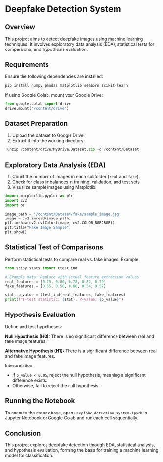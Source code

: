 # Deepfake Detection System

## Overview

This project aims to detect deepfake images using machine learning techniques. It involves exploratory data analysis (EDA), statistical tests for comparisons, and hypothesis evaluation.

## Requirements

Ensure the following dependencies are installed:

```bash
pip install numpy pandas matplotlib seaborn scikit-learn
```

If using Google Colab, mount your Google Drive:

```python
from google.colab import drive
drive.mount('/content/drive')
```

## Dataset Preparation

1. Upload the dataset to Google Drive.
2. Extract it into the working directory:

```python
!unzip /content/drive/MyDrive/Dataset.zip -d /content/Dataset
```

## Exploratory Data Analysis (EDA)

1. Count the number of images in each subfolder (`real` and `fake`).
2. Check for class imbalances in training, validation, and test sets.
3. Visualize sample images using Matplotlib:

```python
import matplotlib.pyplot as plt
import cv2
import os

image_path = '/content/Dataset/fake/sample_image.jpg'
image = cv2.imread(image_path)
plt.imshow(cv2.cvtColor(image, cv2.COLOR_BGR2RGB))
plt.title("Fake Image Sample")
plt.show()
```

## Statistical Test of Comparisons

Perform statistical tests to compare real vs. fake images. Example:

```python
from scipy.stats import ttest_ind

# Example data: Replace with actual feature extraction values
real_features = [0.75, 0.80, 0.78, 0.82, 0.79]
fake_features = [0.55, 0.58, 0.60, 0.54, 0.57]

stat, p_value = ttest_ind(real_features, fake_features)
print(f"T-test statistic: {stat}, P-value: {p_value}")
```

## Hypothesis Evaluation

Define and test hypotheses:

**Null Hypothesis (H0):** There is no significant difference between real and fake image features.

**Alternative Hypothesis (H1):** There is a significant difference between real and fake image features.

Interpretation:

- If `p_value < 0.05`, reject the null hypothesis, meaning a significant difference exists.
- Otherwise, fail to reject the null hypothesis.

## Running the Notebook

To execute the steps above, open `Deepfake_detection_system.ipynb` in Jupyter Notebook or Google Colab and run each cell sequentially.

## Conclusion

This project explores deepfake detection through EDA, statistical analysis, and hypothesis evaluation, forming the basis for training a machine learning model for classification.

